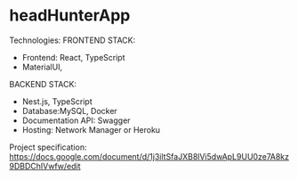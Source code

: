 ﻿# headHunterApp

Technologies:
FRONTEND STACK:
  - Frontend: React, TypeScript
  - MaterialUI,

BACKEND STACK:
  - Nest.js, TypeScript
  - Database:MySQL, Docker
  - Documentation API: Swagger
  - Hosting: Network Manager or Heroku


Project specification:
https://docs.google.com/document/d/1j3iltSfaJXB8lVi5dwApL9UU0ze7A8kz9DBDChIVwfw/edit



